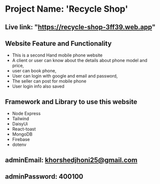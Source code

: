 # Project Name: 'Recycle Shop'

## Live link: "https://recycle-shop-3ff39.web.app"

## Website Feature and Functionality
* This is a second Hand mobile phone website
* A client or user can know about the details about phone model and price,
* user can book phone,
* User can login with google and email and password,
* The seller can post for mobile phone
* User login info also saved


## Framework and Library to use this website
* Node Express 
* Tailwind
* DaisyUi 
* React-toast
* MongoDB
* Firebase
* dotenv

## adminEmail: khorshedjhoni25@gmail.com 

## adminPassword: 400100
